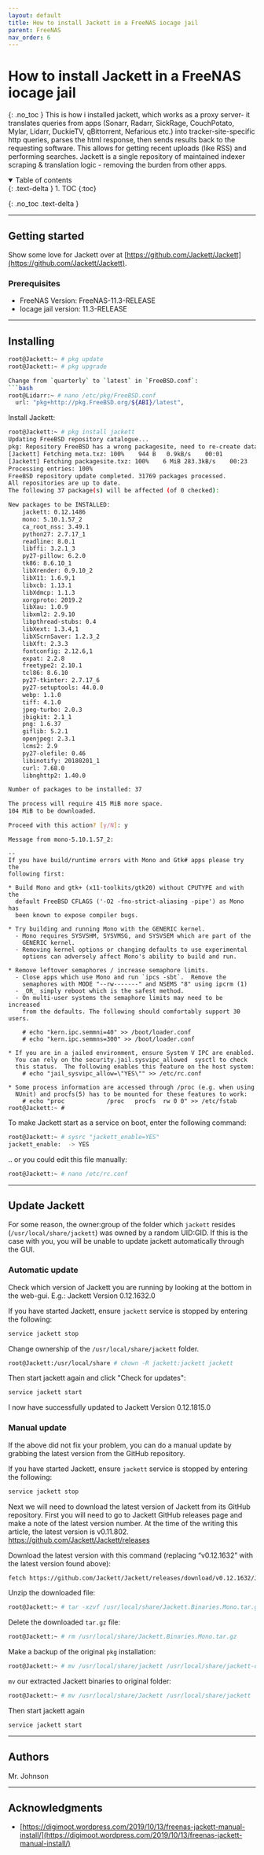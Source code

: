 ```yaml
---
layout: default
title: How to install Jackett in a FreeNAS iocage jail
parent: FreeNAS
nav_order: 6
---
```


# How to install Jackett in a FreeNAS iocage jail
{: .no_toc }
This is how i installed jackett, which works as a proxy server- it translates queries from apps (Sonarr, Radarr, SickRage, CouchPotato, Mylar, Lidarr, DuckieTV, qBittorrent, Nefarious etc.) into tracker-site-specific http queries, parses the html response, then sends results back to the requesting software. This allows for getting recent uploads (like RSS) and performing searches. Jackett is a single repository of maintained indexer scraping & translation logic - removing the burden from other apps.

<details open markdown="block">
  <summary>
   Table of contents
  </summary>
  {: .text-delta }
1. TOC
{:toc}
</details>

{: .no_toc .text-delta }

---

## Getting started
Show some love for Jackett over at [https://github.com/Jackett/Jackett](https://github.com/Jackett/Jackett).


### Prerequisites
* FreeNAS Version: FreeNAS-11.3-RELEASE
* Iocage jail version: 11.3-RELEASE

---

## Installing

```bash
root@Jackett:~ # pkg update
root@Jackett:~ # pkg upgrade

Change from `quarterly` to `latest` in `FreeBSD.conf`:
```bash
root@Lidarr:~ # nano /etc/pkg/FreeBSD.conf
  url: "pkg+http://pkg.FreeBSD.org/${ABI}/latest",
```

Install Jackett:
```bash
root@Jackett:~ # pkg install jackett
Updating FreeBSD repository catalogue...
pkg: Repository FreeBSD has a wrong packagesite, need to re-create database
[Jackett] Fetching meta.txz: 100%    944 B   0.9kB/s    00:01    
[Jackett] Fetching packagesite.txz: 100%    6 MiB 283.3kB/s    00:23    
Processing entries: 100%
FreeBSD repository update completed. 31769 packages processed.
All repositories are up to date.
The following 37 package(s) will be affected (of 0 checked):

New packages to be INSTALLED:
	jackett: 0.12.1486
	mono: 5.10.1.57_2
	ca_root_nss: 3.49.1
	python27: 2.7.17_1
	readline: 8.0.1
	libffi: 3.2.1_3
	py27-pillow: 6.2.0
	tk86: 8.6.10_1
	libXrender: 0.9.10_2
	libX11: 1.6.9,1
	libxcb: 1.13.1
	libXdmcp: 1.1.3
	xorgproto: 2019.2
	libXau: 1.0.9
	libxml2: 2.9.10
	libpthread-stubs: 0.4
	libXext: 1.3.4,1
	libXScrnSaver: 1.2.3_2
	libXft: 2.3.3
	fontconfig: 2.12.6,1
	expat: 2.2.8
	freetype2: 2.10.1
	tcl86: 8.6.10
	py27-tkinter: 2.7.17_6
	py27-setuptools: 44.0.0
	webp: 1.1.0
	tiff: 4.1.0
	jpeg-turbo: 2.0.3
	jbigkit: 2.1_1
	png: 1.6.37
	giflib: 5.2.1
	openjpeg: 2.3.1
	lcms2: 2.9
	py27-olefile: 0.46
	libinotify: 20180201_1
	curl: 7.68.0
	libnghttp2: 1.40.0

Number of packages to be installed: 37

The process will require 415 MiB more space.
104 MiB to be downloaded.

Proceed with this action? [y/N]: y
```

```
Message from mono-5.10.1.57_2:

--
If you have build/runtime errors with Mono and Gtk# apps please try the
following first:

* Build Mono and gtk+ (x11-toolkits/gtk20) without CPUTYPE and with the
  default FreeBSD CFLAGS ('-O2 -fno-strict-aliasing -pipe') as Mono has
  been known to expose compiler bugs.

* Try building and running Mono with the GENERIC kernel.
  - Mono requires SYSVSHM, SYSVMSG, and SYSVSEM which are part of the
    GENERIC kernel.
  - Removing kernel options or changing defaults to use experimental
    options can adversely affect Mono's ability to build and run.

* Remove leftover semaphores / increase semaphore limits.
  - Close apps which use Mono and run `ipcs -sbt`.  Remove the
    semaphores with MODE "--rw-------" and NSEMS "8" using ipcrm (1)
  - _OR_ simply reboot which is the safest method.
  - On multi-user systems the semaphore limits may need to be increased
    from the defaults. The following should comfortably support 30 users.

    # echo "kern.ipc.semmni=40" >> /boot/loader.conf
    # echo "kern.ipc.semmns=300" >> /boot/loader.conf

* If you are in a jailed environment, ensure System V IPC are enabled.
  You can rely on the security.jail.sysvipc_allowed  sysctl to check
  this status.  The following enables this feature on the host system:
    # echo "jail_sysvipc_allow=\"YES\"" >> /etc/rc.conf

* Some process information are accessed through /proc (e.g. when using
  NUnit) and procfs(5) has to be mounted for these features to work:
    # echo "proc            /proc   procfs  rw 0 0" >> /etc/fstab
root@Jackett:~ # 
```

To make Jackett start as a service on boot, enter the following command:
```bash
root@Jackett:~ # sysrc "jackett_enable=YES"
jackett_enable:  -> YES
```

.. or you could edit this file manually:
```bash
root@Jackett:~ # nano /etc/rc.conf
```

---

## Update Jackett
For some reason, the owner:group of the folder which `jackett` resides (`/usr/local/share/jackett`) was owned by a random UID:GID. If this is the case with you, you will be unable to update jackett automatically through the GUI. 

### Automatic update
Check which version of Jackett you are running by looking at the bottom in the web-gui. E.g.: Jackett Version 0.12.1632.0

If you have started Jackett, ensure `jackett` service is stopped by entering the following:
```bash
service jackett stop
```

Change ownership of the `/usr/local/share/jackett` folder.
```bash
root@Jackett:/usr/local/share # chown -R jackett:jackett jackett
```
Then start jackett again and click "Check for updates":
```bash
service jackett start
```
I now have successfully updated to Jackett Version 0.12.1815.0


### Manual update
If the above did not fix your problem, you can do a manual update by grabbing the latest version from the GitHub repository.

If you have started Jackett, ensure `jackett` service is stopped by entering the following:
```bash
service jackett stop
```

Next we will need to download the latest version of Jackett from its GitHub repository. First you will need to go to Jackett GitHub releases page and make a note of the latest version number. At the time of the writing this article, the latest version is v0.11.802. https://github.com/Jackett/Jackett/releases

Download the latest version with this command (replacing “v0.12.1632” with the latest version found above):
```bash
fetch https://github.com/Jackett/Jackett/releases/download/v0.12.1632/Jackett.Binaries.Mono.tar.gz -o /usr/local/share
```

Unzip the downloaded file:
```bash
root@Jackett:~ # tar -xzvf /usr/local/share/Jackett.Binaries.Mono.tar.gz -C /usr/local/share
```

Delete the downloaded `tar.gz` file:
```bash
root@Jackett:~ # rm /usr/local/share/Jackett.Binaries.Mono.tar.gz
```

Make a backup of the original `pkg` installation:
```bash
root@Jackett:~ # mv /usr/local/share/jackett /usr/local/share/jackett-old
```
`mv` our extracted Jackett binaries to original folder:
```bash
root@Jackett:~ # mv /usr/local/share/Jackett /usr/local/share/jackett
```

Then start jackett again
```bash
service jackett start
```

---

## Authors
Mr. Johnson

---

## Acknowledgments
* [https://digimoot.wordpress.com/2019/10/13/freenas-jackett-manual-install/](https://digimoot.wordpress.com/2019/10/13/freenas-jackett-manual-install/)